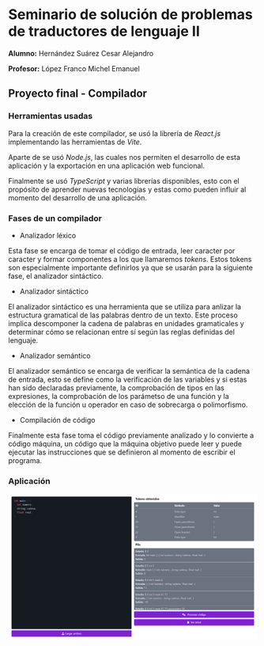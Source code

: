 # Seminario de solución de problemas de traductores de lenguaje II

**Alumno:** Hernández Suárez Cesar Alejandro

**Profesor:** López Franco Michel Emanuel

## Proyecto final - Compilador

### Herramientas usadas

Para la creación de este compilador, se usó la librería de *React.js* implementando las herramientas de *Vite*.

Aparte de se usó *Node.js*, las cuales nos permiten el desarrollo de esta aplicación y la exportación en una aplicación web funcional.

Finalmente se usó *TypeScript* y varias librerías disponibles, esto con el propósito de aprender nuevas tecnologías y estas como pueden influir al momento del desarrollo de una aplicación.

### Fases de un compilador

- Analizador léxico

Esta fase se encarga de tomar el código de entrada, leer caracter por caracter y formar componentes a los que llamaremos *tokens*. Estos tokens son especialmente importante definirlos ya que se usarán para la siguiente fase, el analizador sintáctico.

- Analizador sintáctico

El analizador sintáctico es una herramienta que se utiliza para anlizar la estructura gramatical de las palabras dentro de un texto. Este proceso implica descomponer la cadena de palabras en unidades gramaticales y determinar cómo se relacionan entre sí según las reglas definidas del lenguaje.

- Analizador semántico

El analizador semántico se encarga de verificar la semántica de la cadena de entrada, esto se define como la verificación de las variables y si estas han sido declaradas previamente, la comprobación de tipos en las expresiones, la comprobación de los parámetso de una función y la elección de la función u operador en caso de sobrecarga o polimorfismo.

- Compilación de código

Finalmente esta fase toma el código previamente analizado y lo convierte a código máquina, un código que la máquina objetivo puede leer y puede ejecutar las instrucciones que se definieron al momento de escribir el programa.

### Aplicación

![Captura 1](./img/screenshot-01.png)
